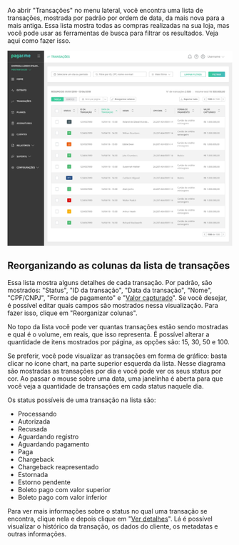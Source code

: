 Ao abrir "Transações" no menu lateral, você encontra uma lista de transações, mostrada por padrão por ordem de data, da mais nova para a mais antiga. Essa lista mostra todas as compras realizadas na sua loja, mas você pode usar as ferramentas de busca para filtrar os resultados. Veja aqui como fazer isso. 

<img src="../img/Transações/ss_roteiro_3.jpg" alt="Lista de transações" />

## Reorganizando as colunas da lista de transações 

Essa lista mostra alguns detalhes de cada transação. Por padrão, são mostrados: "Status", "ID da transação", "Data da transação", "Nome", "CPF/CNPJ", "Forma de pagamento" e "[Valor capturado](https://docs.pagar.me/docs/overview-transacao#section-5-autoriza%C3%A7%C3%A3o-e-captura)". Se você desejar, é possível editar quais campos são mostrados nessa visualização. Para fazer isso, clique em "Reorganizar colunas". 


No topo da lista você pode ver quantas transações estão sendo mostradas e qual é o volume, em reais, que isso representa. É possível alterar a quantidade de itens mostrados por página, as opções são: 15, 30, 50 e 100. 

Se preferir, você pode visualizar as transações em forma de gráfico: basta clicar no ícone chart, na parte superior esquerda da lista. Nesse diagrama são mostradas as transações por dia e você pode ver os seus status por cor. Ao passar o mouse sobre uma data, uma janelinha é aberta para que você veja a quantidade de transações em cada status naquele dia. 

Os status possíveis de uma transação na lista são: 

- Processando 
- Autorizada 
- Recusada 
- Aguardando registro 
- Aguardando pagamento 
- Paga 
- Chargeback 
- Chargeback reapresentado 
- Estornada 
- Estorno pendente 
- Boleto pago com valor superior 
- Boleto pago com valor inferior 

Para ver mais informações sobre o status no qual uma transação se encontra, clique nela e depois clique em "[Ver detalhes](https://github.com/pagarme/Manual-Pilot-Alfa/blob/master/Transacoes/Vendo%20os%20detalhes%20de%20uma%20transa%C3%A7%C3%A3o.md)". Lá é possível visualizar o histórico da transação, os dados do cliente, os metadatas e outras informações. 
